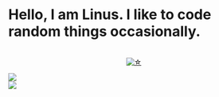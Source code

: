 # Hello, I am Linus. I like to code random things occasionally.


<a href="https://github.com/u7r">
  <p align="center">
    <img src="https://github-readme-stats.vercel.app/api?username=u7r&show_icons=true&theme=dark&text_color=a80000&icon_color=570000" alt="">
</a>
<a href="https://github.com/u7r">
    <br>
    <img src="https://komarev.com/ghpvc/?username=u7r&color=lightgrey" alt="☆">
  </p>
  <img align="center" src="https://lanyard-profile-readme.vercel.app/api/747491888860495973"/>
</a>
<br>
<img align="center" src="https://lanyard-profile-readme.vercel.app/api/747491888860495973"/>
